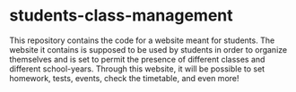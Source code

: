 # students-class-management
This repository contains the code for a website meant for students.
The website it contains is supposed to be used by students in order to organize themselves and is set to permit the presence of different classes and different school-years.
Through this website, it will be possible to set homework, tests, events, check the timetable, and even more!
